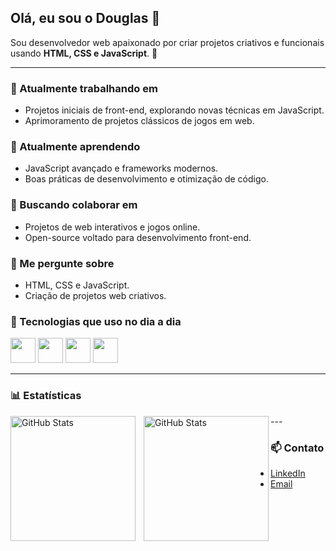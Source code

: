 ## Olá, eu sou o Douglas 👋

Sou desenvolvedor web apaixonado por criar projetos criativos e funcionais usando **HTML, CSS e JavaScript**. 🚀

---

### 🔭 Atualmente trabalhando em
- Projetos iniciais de front-end, explorando novas técnicas em JavaScript.
- Aprimoramento de projetos clássicos de jogos em web.

### 🌱 Atualmente aprendendo
- JavaScript avançado e frameworks modernos.
- Boas práticas de desenvolvimento e otimização de código.

### 👯 Buscando colaborar em
- Projetos de web interativos e jogos online.
- Open-source voltado para desenvolvimento front-end.

### 💬 Me pergunte sobre
- HTML, CSS e JavaScript.
- Criação de projetos web criativos.

### 🧠 Tecnologias que uso no dia a dia

<p align="left">
  <img src="https://cdn.jsdelivr.net/gh/devicons/devicon/icons/javascript/javascript-original.svg" width="40" height="40" />  
  <img src="https://cdn.jsdelivr.net/gh/devicons/devicon/icons/html5/html5-original.svg" width="40" height="40" />
  <img src="https://cdn.jsdelivr.net/gh/devicons/devicon/icons/css3/css3-original.svg" width="40" height="40" />
    <img src="https://cdn.jsdelivr.net/gh/devicons/devicon/icons/visualstudio/visualstudio-plain.svg" width="40" height="40" />
</p>


---

### 📊 Estatísticas

<p>
  <img 
    align="left" 
    alt="GitHub Stats" 
    height="200" 
    style="padding-right: 10px;" 
    src="https://github-readme-stats.vercel.app/api?username=Doug1980&show_icons=true&theme=tokyonight&include_all_commits=true&locale=pt-br" 
  />

<img 
      align="left" 
      alt="GitHub Stats" 
      height="200" 
      src="https://github-readme-stats.vercel.app/api/top-langs/?username=Doug1980&theme=tokyonight&layout=compact&custom_title=Tecnologias&langs_count=9" 
  />

</p>
---

### 📫 Contato
- [LinkedIn](https://www.linkedin.com/in/douglas-salazar-14521bba/)
- [Email](mailto:douglassalazar1980@gmail.com)


